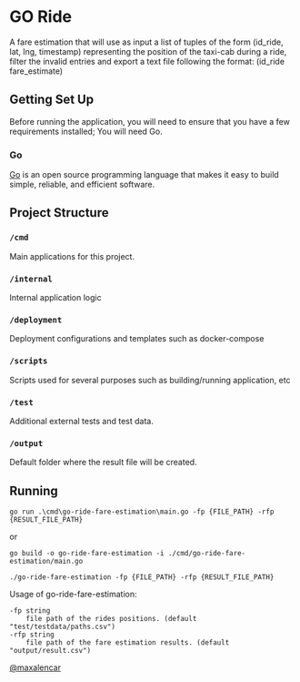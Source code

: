 # GO Ride

A fare estimation that will use as input a list of tuples of the form (id_ride, lat, lng, timestamp) representing the position of the taxi-cab during a ride, filter the invalid entries and export a text file following the format: (id_ride fare_estimate)


## Getting Set Up

Before running the application, you will need to ensure that you have a few requirements installed;
You will need Go.

### Go

[Go](https://golang.org/) is an open source programming language that makes it easy to build simple, reliable, and efficient software.

## Project Structure

### `/cmd`

Main applications for this project.

### `/internal`

Internal application logic

### `/deployment`

Deployment configurations and templates such as docker-compose

### `/scripts`

Scripts used for several purposes such as building/running application, etc

### `/test`

Additional external tests and test data.

### `/output`

Default folder where the result file will be created.

## Running

    go run .\cmd\go-ride-fare-estimation\main.go -fp {FILE_PATH} -rfp {RESULT_FILE_PATH}

or

    go build -o go-ride-fare-estimation -i ./cmd/go-ride-fare-estimation/main.go

    ./go-ride-fare-estimation -fp {FILE_PATH} -rfp {RESULT_FILE_PATH}


Usage of go-ride-fare-estimation:

    -fp string
        file path of the rides positions. (default "test/testdata/paths.csv")
    -rfp string
        file path of the fare estimation results. (default "output/result.csv")


[@maxalencar](https://github.com/maxalencar)